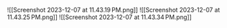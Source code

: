 ![[Screenshot 2023-12-07 at 11.43.19 PM.png]]
![[Screenshot 2023-12-07 at 11.43.25 PM.png]]
![[Screenshot 2023-12-07 at 11.43.34 PM.png]]